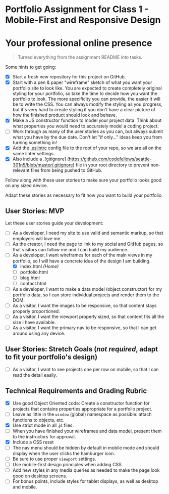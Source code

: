 # Portfolio Assignment for Class 1 - Mobile-First and Responsive Design

# Your professional online presence

> Turned everything from the assignment README into tasks.

Some hints to get going:

- [x] Start a fresh new repository for this project on GitHub.
- [x] Start with a pen & paper "wireframe" sketch of what you want your portfolio site to look like. You are expected to create completely original styling for your portfolio, so take the time to decide how you want the portfolio to look. The more specificity you can provide, the easier it will be to write the CSS. You can always modify the styling as you progress, but it's very hard to create styling if you don't have a clear picture of how the finished product should look and behave.
- [x] Make a JS constructor function to model your project data. Think about what properties you would need to accurately model a coding project.
- [ ] Work through as many of the user stories as you can, but always submit what you have by the due date. Don't let "if only..." ideas keep you from turning something in!
- [x] Add the [.eslintrc]() config file to the root of your repo, so we are all on the same linter settings.
- [x] Also include a .[gitignore] (https://github.com/codefellows/seattle-301n5/blob/master/.gitignore) file in your root directory to prevent non-relevant files from being pushed to GitHub.

Follow along with these user stories to make sure your portfolio looks good on any sized device.

Adapt these stories as necessary to fit how you want to build your portfolio.

## User Stories: MVP
Let these user stories guide your development:
  - [ ] As a developer, I need my site to use valid and semantic markup, so that employers will love me.
  - [ ] As the creator, I need the page to link to my social and GitHub pages, so that visitors can follow me and I can build my audience.
  - [ ] As a developer, I want wireframes for each of the main views in my portfolio, so I will have a concrete idea of the design I am building.
    - [x] index.html _(Home)_
    - [ ] portfolio.html
    - [ ] blog.html
    - [ ] contact.html
  - [ ] As a developer, I want to make a data model (object constructor) for my portfolio data, so I can store individual projects and render them to the DOM.
  - [ ] As a visitor, I want the images to be responsive, so that content stays properly proportioned.
  - [ ] As a visitor, I want the viewport properly sized, so that content fits all the size I have available.
  - [ ] As a visitor, I want the primary nav to be responsive, so that I can get around using any device.

## User Stories: Stretch Goals (*not required*, adapt to fit your portfolio's design)
  - [ ] As a visitor, I want to see projects one per row on mobile, so that I can read the detail easily.

## Technical Requirements and Grading Rubric
- [x] Use good Object Oriented code: Create a constructor function for projects that contains properties appropriate for a portfolio project.
- [ ] Leave as little in the `window` (global) namespace as possible: attach functions to objects, etc.
- [x] Use strict mode in all .js files.
- [ ] When you have finished your wireframes and data model, present them to the instructors for approval.
- [x] Include a CSS reset
- [ ] The nav menu should be hidden by default in mobile mode and should display when the user clicks the hamburger icon.
- [ ] Be sure to use proper `viewport` settings.
- [ ] Use mobile-first design principles when adding CSS.
- [ ] Add new styles in any media queries as needed to make the page look good on desktop screens.
- [ ] For bonus points, include styles for tablet displays, as well as desktop and mobile.
